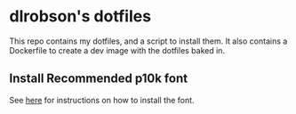 # dlrobson's dotfiles

This repo contains my dotfiles, and a script to install them. It also contains a Dockerfile to create a dev image with the dotfiles baked in.

## Install Recommended p10k font

See [here](https://github.com/romkatv/powerlevel10k#meslo-nerd-font-patched-for-powerlevel10k) for instructions on how to install the font.
